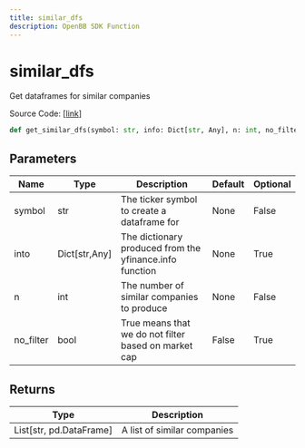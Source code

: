 ```yaml
---
title: similar_dfs
description: OpenBB SDK Function
---
```


# similar_dfs

Get dataframes for similar companies

Source Code: [[link](https://github.com/OpenBB-finance/OpenBBTerminal/tree/main/openbb_terminal/stocks/fundamental_analysis/dcf_model.py#L468)]

```python
def get_similar_dfs(symbol: str, info: Dict[str, Any], n: int, no_filter: bool = False) -> None
```
## Parameters

| Name | Type | Description | Default | Optional |
| ---- | ---- | ----------- | ------- | -------- |
| symbol | str | The ticker symbol to create a dataframe for | None | False |
| into | Dict[str,Any] | The dictionary produced from the yfinance.info function | None | True |
| n | int | The number of similar companies to produce | None | False |
| no_filter | bool | True means that we do not filter based on market cap | False | True |

## Returns

| Type | Description |
| ---- | ----------- |
| List[str, pd.DataFrame] | A list of similar companies |


